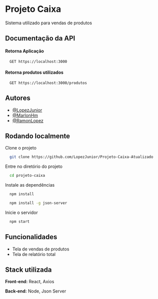 # Projeto Caixa

Sistema utilizado para vendas de produtos

## Documentação da API

#### Retorna Aplicação

```http
  GET https://localhost:3000
```

#### Retorna produtos utilizados

```http
  GET https://localhost:3000/produtos
```

## Autores

- [@LopezJunior](https://github.com/LopezJunior)
- [@MarlonHm](https://github.com/LopezJunior)
- [@RamonLopez](https://github.com/jacare-camabox)

## Rodando localmente

Clone o projeto

```bash
  git clone https://github.com/LopezJunior/Projeto-Caixa-Atualizado
```

Entre no diretório do projeto

```bash
  cd projeto-caixa
```

Instale as dependências

```bash
  npm install
```

```bash
  npm install -g json-server

```

Inicie o servidor

```bash
  npm start
```

## Funcionalidades

- Tela de vendas de produtos
- Tela de relatório total

## Stack utilizada

**Front-end:** React, Axios

**Back-end:** Node, Json Server

